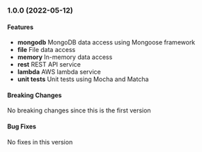 <a name="1.0.0"></a>
### 1.0.0 (2022-05-12)

#### Features
* **mongodb** MongoDB data access using Mongoose framework
* **file** File data access 
* **memory** In-memory data access 
* **rest** REST API service
* **lambda** AWS lambda service
* **unit tests** Unit tests using Mocha and Matcha

#### Breaking Changes
No breaking changes since this is the first version

#### Bug Fixes
No fixes in this version

